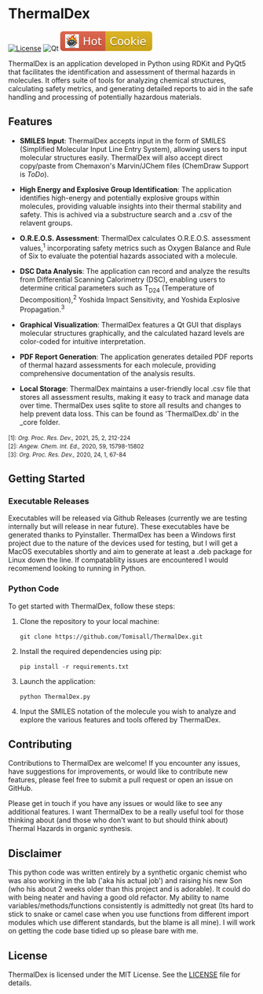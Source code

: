 # ThermalDex
[![License](https://img.shields.io/badge/License-MIT%202.0-blue.svg)](https://opensource.org/licenses/MIt)
![Qt](https://img.shields.io/badge/Qt-%23217346.svg?style=for-the-badge&logo=Qt&logoColor=white)
![HotCookie](./HouseKeeping/GitHubBadges/HotCookie.svg)

ThermalDex is an application developed in Python using RDKit and PyQt5 that facilitates the identification and assessment of thermal hazards in molecules. It offers suite of tools for analyzing chemical structures, calculating safety metrics, and generating detailed reports to aid in the safe handling and processing of potentially hazardous materials.

## Features

- **SMILES Input**: ThermalDex accepts input in the form of SMILES (Simplified Molecular Input Line Entry System), allowing users to input molecular structures easily. ThermalDex will also accept direct copy/paste from Chemaxon's Marvin/JChem files (ChemDraw Support is *ToDo*).

- **High Energy and Explosive Group Identification**: The application identifies high-energy and potentially explosive groups within molecules, providing valuable insights into their thermal stability and safety. This is achived via a substructure search and a .csv of the relavent groups.

- **O.R.E.O.S. Assessment**: ThermalDex calculates O.R.E.O.S. assessment values,<sup>1</sup> incorporating safety metrics such as Oxygen Balance and Rule of Six to evaluate the potential hazards associated with a molecule.

- **DSC Data Analysis**: The application can record and analyze the results from Differential Scanning Calorimetry (DSC), enabling users to determine critical parameters such as T<sub>D24</sub> (Temperature of Decomposition),<sup>2</sup> Yoshida Impact Sensitivity, and Yoshida Explosive Propagation.<sup>3</sup>

- **Graphical Visualization**: ThermalDex features a Qt GUI that displays molecular structures graphically, and the calculated hazard levels are color-coded for intuitive interpretation.

- **PDF Report Generation**: The application generates detailed PDF reports of thermal hazard assessments for each molecule, providing comprehensive documentation of the analysis results.

- **Local Storage**: ThermalDex maintains a user-friendly local .csv file that stores all assessment results, making it easy to track and manage data over time. ThermalDex uses sqlite to store all results and changes to help prevent data loss. This can be found as 'ThermalDex.db' in the _core folder.

<p><small>[1]: <i>Org. Proc. Res. Dev.,</i> 2021, 25, 2, 212-224</small><br>
<small>[2]: <i>Angew. Chem. Int. Ed.,</i> 2020, 59, 15798-15802</small><br>
<small>[3]: <i>Org. Proc. Res. Dev.,</i> 2020, 24, 1, 67-84</small></p>

## Getting Started

### Executable Releases 
Executables will be released via Github Releases (currently we are testing internally but will release in near future). These executables have be generated thanks to Pyinstaller. ThermalDex has been a Windows first project due to the nature of the devices used for testing, but I will get a MacOS executables shortly and aim to generate at least a .deb package for Linux down the line. If compatabliity issues are encountered I would recomemend looking to running in Python. 

### Python Code

To get started with ThermalDex, follow these steps:

1. Clone the repository to your local machine:
   ```
   git clone https://github.com/Tomisall/ThermalDex.git
   ```

2. Install the required dependencies using pip:
   ```
   pip install -r requirements.txt
   ```

3. Launch the application:
   ```
   python ThermalDex.py
   ```

4. Input the SMILES notation of the molecule you wish to analyze and explore the various features and tools offered by ThermalDex.

## Contributing

Contributions to ThermalDex are welcome! If you encounter any issues, have suggestions for improvements, or would like to contribute new features, please feel free to submit a pull request or open an issue on GitHub.

Please get in touch if you have any issues or would like to see any additional features. I want ThermalDex to be a really useful tool for those thinking about (and those who don't want to but should think about) Thermal Hazards in organic synthesis.

## Disclaimer

This python code was written entirely by a synthetic organic chemist who was also working in the lab ('aka his actual job') and raising his new Son (who his about 2 weeks older than this project and is adorable). It could do with being neater and having a good old refactor. My ability to name variables/methods/functions consistently is admittedly not great (Its hard to stick to snake or camel case when you use functions from different import modules which use different standards, but the blame is all mine). I will work on getting the code base tidied up so please bare with me.

## License

ThermalDex is licensed under the MIT License. See the [LICENSE](LICENSE) file for details.